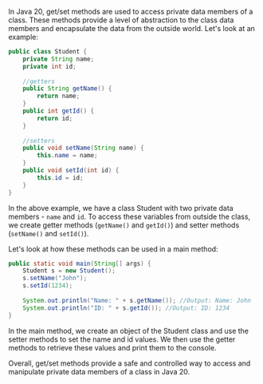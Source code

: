 In Java 20, get/set methods are used to access private data members of a class. These methods provide a level of abstraction to the class data members and encapsulate the data from the outside world. Let's look at an example:

```java
public class Student {
    private String name;
    private int id;
    
    //getters
    public String getName() {
        return name;
    }
    public int getId() {
        return id;
    }
    
    //setters
    public void setName(String name) {
        this.name = name;
    }
    public void setId(int id) {
        this.id = id;
    }
}
```

In the above example, we have a class Student with two private data members - `name` and `id`. To access these variables from outside the class, we create getter methods (`getName()` and `getId()`) and setter methods (`setName()` and `setId()`).

Let's look at how these methods can be used in a main method:

```java
public static void main(String[] args) {
    Student s = new Student();
    s.setName("John");
    s.setId(1234);
    
    System.out.println("Name: " + s.getName()); //Output: Name: John
    System.out.println("ID: " + s.getId()); //Output: ID: 1234
}
```

In the main method, we create an object of the Student class and use the setter methods to set the name and id values. We then use the getter methods to retrieve these values and print them to the console.

Overall, get/set methods provide a safe and controlled way to access and manipulate private data members of a class in Java 20.